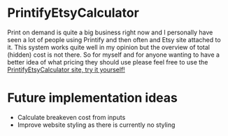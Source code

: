 # PrintifyEtsyCalculator
Print on demand is quite a big business right now and I personally have seen a lot of people using Printify and then often and Etsy site attached to it. This system works quite well in my opinion but the overview of total (hidden) cost is not there. So for myself and for anyone wanting to have a better idea of what pricing they should use please feel free to use the [PrintifyEtsyCalculator site, try it yourself!](https://gitstudying.github.io/PrintifyEtsyCalculator/)

# Future implementation ideas
- Calculate breakeven cost from inputs
- Improve website styling as there is currently no styling
